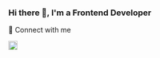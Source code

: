 ### Hi there 👋, I'm a Frontend Developer

<p>🔗  Connect with me</p>
<a href="https://www.linkedin.com/in/enestekin/" rel="nofollow"> <img height="18" src="https://camo.githubusercontent.com/0f56393c2fe76a2cd803ead7e5508f916eb5f1e62358226112e98f7e933301d7/68747470733a2f2f696d672e736869656c64732e696f2f62616467652f4c696e6b6564496e2d626c75653f7374796c653d666c6174266c6f676f3d6c696e6b6564696e266c6162656c436f6c6f723d626c7565" alt="Linkedin" data-canonical-src="https://img.shields.io/badge/LinkedIn-blue?style=flat&amp;logo=linkedin&amp;labelColor=blue" style="max-width: 100%;"></a>
